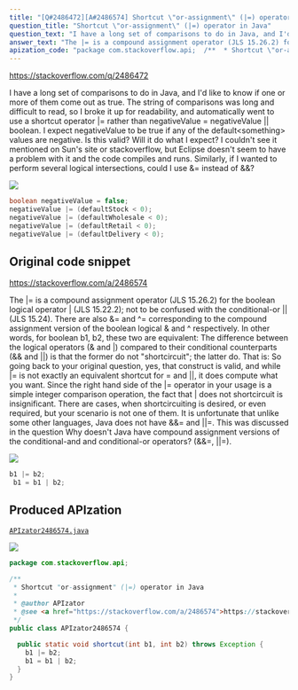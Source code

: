 ```yaml
---
title: "[Q#2486472][A#2486574] Shortcut \"or-assignment\" (|=) operator in Java"
question_title: "Shortcut \"or-assignment\" (|=) operator in Java"
question_text: "I have a long set of comparisons to do in Java, and I'd like to know if one or more of them come out as true. The string of comparisons was long and difficult to read, so I broke it up for readability, and automatically went to use a shortcut operator |= rather than negativeValue = negativeValue || boolean. I expect negativeValue to be true if any of the default<something> values are negative. Is this valid? Will it do what I expect? I couldn't see it mentioned on Sun's site or stackoverflow, but Eclipse doesn't seem to have a problem with it and the code compiles and runs. Similarly, if I wanted to perform several logical intersections, could I use &= instead of &&?"
answer_text: "The |= is a compound assignment operator (JLS 15.26.2) for the boolean logical operator | (JLS 15.22.2); not to be confused with the conditional-or || (JLS 15.24). There are also &= and ^= corresponding to the compound assignment version of the boolean logical & and ^ respectively. In other words, for boolean b1, b2, these two are equivalent: The difference between the logical operators (& and |) compared to their conditional counterparts (&& and ||) is that the former do not \"shortcircuit\"; the latter do. That is: So going back to your original question, yes, that construct is valid, and while |= is not exactly an equivalent shortcut for = and ||, it does compute what you want. Since the right hand side of the |= operator in your usage is a simple integer comparison operation, the fact that | does not shortcircuit is insignificant. There are cases, when shortcircuiting is desired, or even required, but your scenario is not one of them. It is unfortunate that unlike some other languages, Java does not have &&= and ||=. This was discussed in the question Why doesn't Java have compound assignment versions of the conditional-and and conditional-or operators? (&&=, ||=)."
apization_code: "package com.stackoverflow.api;  /**  * Shortcut \"or-assignment\" (|=) operator in Java  *  * @author APIzator  * @see <a href=\"https://stackoverflow.com/a/2486574\">https://stackoverflow.com/a/2486574</a>  */ public class APIzator2486574 {    public static void shortcut(int b1, int b2) throws Exception {     b1 |= b2;     b1 = b1 | b2;   } }"
---
```


https://stackoverflow.com/q/2486472

I have a long set of comparisons to do in Java, and I&#x27;d like to know if one or more of them come out as true. The string of comparisons was long and difficult to read, so I broke it up for readability, and automatically went to use a shortcut operator |= rather than negativeValue = negativeValue || boolean.
I expect negativeValue to be true if any of the default&lt;something&gt; values are negative. Is this valid? Will it do what I expect? I couldn&#x27;t see it mentioned on Sun&#x27;s site or stackoverflow, but Eclipse doesn&#x27;t seem to have a problem with it and the code compiles and runs.
Similarly, if I wanted to perform several logical intersections, could I use &amp;= instead of &amp;&amp;?


<div class="code-logo"><img src="/stackoverflow.png" /></div>

```java
boolean negativeValue = false;
negativeValue |= (defaultStock < 0);
negativeValue |= (defaultWholesale < 0);
negativeValue |= (defaultRetail < 0);
negativeValue |= (defaultDelivery < 0);
```


## Original code snippet

https://stackoverflow.com/a/2486574

The |= is a compound assignment operator (JLS 15.26.2) for the boolean logical operator | (JLS 15.22.2); not to be confused with the conditional-or || (JLS 15.24). There are also &amp;= and ^= corresponding to the compound assignment version of the boolean logical &amp; and ^ respectively.
In other words, for boolean b1, b2, these two are equivalent:
The difference between the logical operators (&amp; and |) compared to their conditional counterparts (&amp;&amp; and ||) is that the former do not &quot;shortcircuit&quot;; the latter do. That is:
So going back to your original question, yes, that construct is valid, and while |= is not exactly an equivalent shortcut for = and ||, it does compute what you want. Since the right hand side of the |= operator in your usage is a simple integer comparison operation, the fact that | does not shortcircuit is insignificant.
There are cases, when shortcircuiting is desired, or even required, but your scenario is not one of them.
It is unfortunate that unlike some other languages, Java does not have &amp;&amp;= and ||=. This was discussed in the question Why doesn&#x27;t Java have compound assignment versions of the conditional-and and conditional-or operators? (&amp;&amp;=, ||=).

<div class="code-logo"><img src="/stackoverflow.png" /></div>

```java
b1 |= b2;
 b1 = b1 | b2;
```

## Produced APIzation

[`APIzator2486574.java`](https://github.com/pasqualesalza/apization/raw/main/data/search/APIzator2486574.java)

<div class="code-logo"><img src="/apizator.png" /></div>

```java
package com.stackoverflow.api;

/**
 * Shortcut "or-assignment" (|=) operator in Java
 *
 * @author APIzator
 * @see <a href="https://stackoverflow.com/a/2486574">https://stackoverflow.com/a/2486574</a>
 */
public class APIzator2486574 {

  public static void shortcut(int b1, int b2) throws Exception {
    b1 |= b2;
    b1 = b1 | b2;
  }
}

```